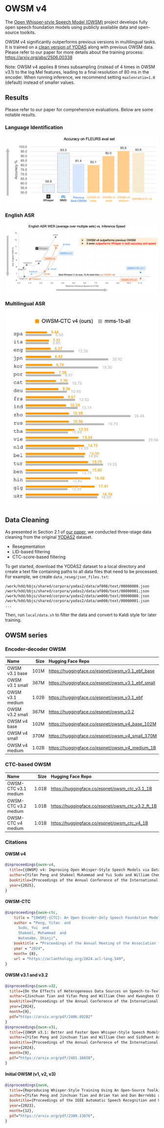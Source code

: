 # OWSM v4

The [Open Whisper-style Speech Model (OWSM)](https://www.wavlab.org/activities/2024/owsm/) project develops fully open speech foundation models using publicly available data and open-source toolkits.

OWSM v4 significantly outperforms previous versions in multilingual tasks. It is trained on a [clean version of YODAS](https://huggingface.co/datasets/espnet/yodas_owsmv4) along with previous OWSM data. Please refer to our paper for more details about the training process: https://arxiv.org/abs/2506.00338

Note: OWSM v4 applies 8 times subsampling (instead of 4 times in OWSM v3.1) to the log Mel features, leading to a final resolution of 80 ms in the encoder.
When running inference, we recommend setting `maxlenratio=1.0` (default) instead of smaller values.

## Results

Please refer to our paper for comprehensive evaluations. Below are some notable results.

### Language Identification

![Language identification accuracy](local/lid-result.png)


### English ASR

![English ASR WER vs inference speed](local/en-asr.png)

### Multilingual ASR

![Multilingual ASR WER](local/fleurs.png)


## Data Cleaning

As presented in Section 2.1 of [our paper](https://arxiv.org/abs/2506.00338), we conducted three-stage data cleaning from the original [YODAS2](https://huggingface.co/datasets/espnet/yodas2) dataset.
- Resegmentation
- LID-based filtering
- CTC-score-based filtering

To get started, download the YODAS2 dataset to a local directory and create a text file containing paths to all data files that need to be processed. For example, we create `data_reseg/json_files.txt`:
```
/work/hdd/bbjs/shared/corpora/yodas2/data/af000/text/00000000.json
/work/hdd/bbjs/shared/corpora/yodas2/data/af000/text/00000001.json
/work/hdd/bbjs/shared/corpora/yodas2/data/am000/text/00000000.json
/work/hdd/bbjs/shared/corpora/yodas2/data/am000/text/00000001.json
...
```

Then, run `local/data.sh` to filter the data and convert to Kaldi style for later training.


## OWSM series

### Encoder-decoder OWSM

| Name | Size | Hugging Face Repo |
| :--- | ---: | :---------------- |
| OWSM v3.1 base | 101M | https://huggingface.co/espnet/owsm_v3.1_ebf_base |
| OWSM v3.1 small | 367M | https://huggingface.co/espnet/owsm_v3.1_ebf_small |
| OWSM v3.1 medium | 1.02B | https://huggingface.co/espnet/owsm_v3.1_ebf |
| OWSM v3.2 small | 367M | https://huggingface.co/espnet/owsm_v3.2 |
| OWSM v4 base | 102M | https://huggingface.co/espnet/owsm_v4_base_102M |
| OWSM v4 small | 370M | https://huggingface.co/espnet/owsm_v4_small_370M |
| OWSM v4 medium | 1.02B | https://huggingface.co/espnet/owsm_v4_medium_1B |


### CTC-based OWSM

| Name | Size | Hugging Face Repo |
| :--- | ---: | :---------------- |
| OWSM-CTC v3.1 medium | 1.01B | https://huggingface.co/espnet/owsm_ctc_v3.1_1B |
| OWSM-CTC v3.2 medium | 1.01B | https://huggingface.co/espnet/owsm_ctc_v3.2_ft_1B |
| OWSM-CTC v4 medium | 1.01B | https://huggingface.co/espnet/owsm_ctc_v4_1B |



### Citations

#### OWSM v4

```BibTex
@inproceedings{owsm-v4,
  title={{OWSM} v4: Improving Open Whisper-Style Speech Models via Data Scaling and Cleaning},
  author={Yifan Peng and Shakeel Muhammad and Yui Sudo and William Chen and Jinchuan Tian and Chyi-Jiunn Lin and Shinji Watanabe},
  booktitle={Proceedings of the Annual Conference of the International Speech Communication Association (INTERSPEECH)},
  year={2025},
}
```

#### OWSM-CTC

```BibTex
@inproceedings{owsm-ctc,
    title = "{OWSM}-{CTC}: An Open Encoder-Only Speech Foundation Model for Speech Recognition, Translation, and Language Identification",
    author = "Peng, Yifan  and
      Sudo, Yui  and
      Shakeel, Muhammad  and
      Watanabe, Shinji",
    booktitle = "Proceedings of the Annual Meeting of the Association for Computational Linguistics (ACL)",
    year = "2024",
    month= {8},
    url = "https://aclanthology.org/2024.acl-long.549",
}
```

#### OWSM v3.1 and v3.2

```BibTex
@inproceedings{owsm-v32,
  title={On the Effects of Heterogeneous Data Sources on Speech-to-Text Foundation Models},
  author={Jinchuan Tian and Yifan Peng and William Chen and Kwanghee Choi and Karen Livescu and Shinji Watanabe},
  booktitle={Proceedings of the Annual Conference of the International Speech Communication Association (INTERSPEECH)},
  year={2024},
  month={9},
  pdf="https://arxiv.org/pdf/2406.09282"
}
@inproceedings{owsm-v31,
  title={{OWSM v3.1: Better and Faster Open Whisper-Style Speech Models based on E-Branchformer}},
  author={Yifan Peng and Jinchuan Tian and William Chen and Siddhant Arora and Brian Yan and Yui Sudo and Muhammad Shakeel and Kwanghee Choi and Jiatong Shi and Xuankai Chang and Jee-weon Jung and Shinji Watanabe},
  booktitle={Proceedings of the Annual Conference of the International Speech Communication Association (INTERSPEECH)},
  year={2024},
  month={9},
  pdf="https://arxiv.org/pdf/2401.16658",
}
```

#### Initial OWSM (v1, v2, v3)

```BibTex
@inproceedings{owsm,
  title={Reproducing Whisper-Style Training Using An Open-Source Toolkit And Publicly Available Data},
  author={Yifan Peng and Jinchuan Tian and Brian Yan and Dan Berrebbi and Xuankai Chang and Xinjian Li and Jiatong Shi and Siddhant Arora and William Chen and Roshan Sharma and Wangyou Zhang and Yui Sudo and Muhammad Shakeel and Jee-weon Jung and Soumi Maiti and Shinji Watanabe},
  booktitle={Proceedings of the IEEE Automatic Speech Recognition and Understanding Workshop (ASRU)},
  year={2023},
  month={12},
  pdf="https://arxiv.org/pdf/2309.13876",
}
```

